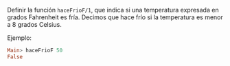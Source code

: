 Definir la función ```haceFrioF/1```, que indica si una temperatura expresada en grados Fahrenheit es fría. Decimos que hace frío si la temperatura es menor a 8 grados Celsius.

Ejemplo:

```haskell
Main> haceFrioF 50
False
```